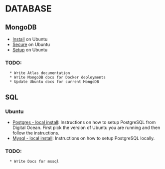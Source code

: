 # DATABASE

## MongoDB

- [Install](mongodb/INSTALL.md) on Ubuntu
- [Secure](mongodb/PROTECT.md) on Ubuntu
- [Setup](mongodb/SETUP.md) on Ubuntu

### TODO:

```
  * Write Atlas documentation
  * Write MongoDB docs for Docker deployments
  * Update Ubuntu docs for current MongoDB
```

## SQL

### Ubuntu

* [Postgres - local install](https://www.digitalocean.com/community/tutorial_collections/how-to-install-and-use-postgresql): Instructions on how to setup PostgreSQL from Digital Ocean. First pick the version of Ubuntu you are running and then follow the instructions. 
* [Mysql - local install](https://www.digitalocean.com/community/tutorials/how-to-install-mysql-on-ubuntu-18-04): Instructions on how to setup PostgreSQL locally.


### TODO:

```
  * Write Docs for mssql
```
